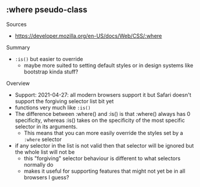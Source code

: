 ## :where pseudo-class

Sources

* https://developer.mozilla.org/en-US/docs/Web/CSS/:where

Summary

* `:is()`  but easier to override
    * maybe more suited to setting default styles or in design systems like bootstrap kinda stuff?

Overview

* Support: 2021-04-27: all modern browsers support it but Safari doesn't support the forgiving selector list bit yet
* functions very much like `:is()`
* The difference between :where() and :is() is that :where() always has 0 specificity, whereas :is() takes on the specificity of the most specific selector in its arguments.
    * This means that you can more easily override the styles set by a `:where` selector
* if any selector in the list is not valid then that selector will be ignored but the whole list will not be
    * this "forgiving" selector behaviour is different to what selectors normally do
    * makes it useful for supporting features that might not yet be in all browsers I guess?

